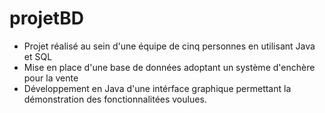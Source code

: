 # projetBD

- Projet réalisé au sein d'une équipe de cinq personnes en utilisant Java et SQL
- Mise en place d'une base de données adoptant un système d'enchère pour la vente
- Développement en Java d'une intérface graphique permettant la démonstration des fonctionnalitées voulues.
